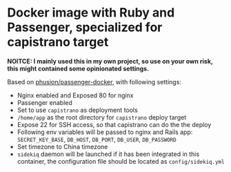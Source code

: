 # Docker image with Ruby and Passenger, specialized for capistrano target

**NOITCE: I mainly used this in my own project, so use on your own risk, this might contained some opinionated settings.**

Based on [phusion/passenger-docker](https://github.com/phusion/passenger-docker), with following settings:

* Nginx enabled and Exposed 80 for nginx
* Passenger enabled
* Set to use `capistrano` as deployment tools
* `/home/app` as the root directory for `capistrano` deploy target
* Expose 22 for SSH access, so that capistrano can do the the deploy
* Following env variables will be passed to nginx and Rails app: `SECRET_KEY_BASE`,  `DB_HOST`, `DB_PORT`, `DB_USER`, `DB_PASSWORD`
* Set timezone to China timezone
* `sidekiq` daemon will be launched if it has been integrated in this container, the configuration file should be located as `config/sidekiq.yml`
